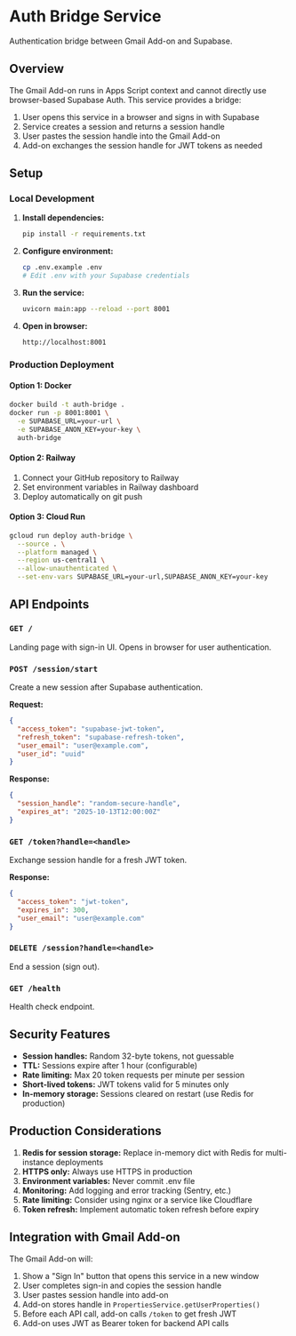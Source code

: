 # Auth Bridge Service

Authentication bridge between Gmail Add-on and Supabase.

## Overview

The Gmail Add-on runs in Apps Script context and cannot directly use browser-based Supabase Auth. This service provides a bridge:

1. User opens this service in a browser and signs in with Supabase
2. Service creates a session and returns a session handle
3. User pastes the session handle into the Gmail Add-on
4. Add-on exchanges the session handle for JWT tokens as needed

## Setup

### Local Development

1. **Install dependencies:**
   ```bash
   pip install -r requirements.txt
   ```

2. **Configure environment:**
   ```bash
   cp .env.example .env
   # Edit .env with your Supabase credentials
   ```

3. **Run the service:**
   ```bash
   uvicorn main:app --reload --port 8001
   ```

4. **Open in browser:**
   ```
   http://localhost:8001
   ```

### Production Deployment

#### Option 1: Docker

```bash
docker build -t auth-bridge .
docker run -p 8001:8001 \
  -e SUPABASE_URL=your-url \
  -e SUPABASE_ANON_KEY=your-key \
  auth-bridge
```

#### Option 2: Railway

1. Connect your GitHub repository to Railway
2. Set environment variables in Railway dashboard
3. Deploy automatically on git push

#### Option 3: Cloud Run

```bash
gcloud run deploy auth-bridge \
  --source . \
  --platform managed \
  --region us-central1 \
  --allow-unauthenticated \
  --set-env-vars SUPABASE_URL=your-url,SUPABASE_ANON_KEY=your-key
```

## API Endpoints

### `GET /`
Landing page with sign-in UI. Opens in browser for user authentication.

### `POST /session/start`
Create a new session after Supabase authentication.

**Request:**
```json
{
  "access_token": "supabase-jwt-token",
  "refresh_token": "supabase-refresh-token",
  "user_email": "user@example.com",
  "user_id": "uuid"
}
```

**Response:**
```json
{
  "session_handle": "random-secure-handle",
  "expires_at": "2025-10-13T12:00:00Z"
}
```

### `GET /token?handle=<handle>`
Exchange session handle for a fresh JWT token.

**Response:**
```json
{
  "access_token": "jwt-token",
  "expires_in": 300,
  "user_email": "user@example.com"
}
```

### `DELETE /session?handle=<handle>`
End a session (sign out).

### `GET /health`
Health check endpoint.

## Security Features

- **Session handles:** Random 32-byte tokens, not guessable
- **TTL:** Sessions expire after 1 hour (configurable)
- **Rate limiting:** Max 20 token requests per minute per session
- **Short-lived tokens:** JWT tokens valid for 5 minutes only
- **In-memory storage:** Sessions cleared on restart (use Redis for production)

## Production Considerations

1. **Redis for session storage:** Replace in-memory dict with Redis for multi-instance deployments
2. **HTTPS only:** Always use HTTPS in production
3. **Environment variables:** Never commit .env file
4. **Monitoring:** Add logging and error tracking (Sentry, etc.)
5. **Rate limiting:** Consider using nginx or a service like Cloudflare
6. **Token refresh:** Implement automatic token refresh before expiry

## Integration with Gmail Add-on

The Gmail Add-on will:

1. Show a "Sign In" button that opens this service in a new window
2. User completes sign-in and copies the session handle
3. User pastes session handle into add-on
4. Add-on stores handle in `PropertiesService.getUserProperties()`
5. Before each API call, add-on calls `/token` to get fresh JWT
6. Add-on uses JWT as Bearer token for backend API calls


